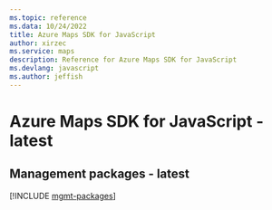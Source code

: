 ```yaml
---
ms.topic: reference
ms.data: 10/24/2022
title: Azure Maps SDK for JavaScript
author: xirzec
ms.service: maps
description: Reference for Azure Maps SDK for JavaScript
ms.devlang: javascript
ms.author: jeffish
---
```

# Azure Maps SDK for JavaScript - latest

## Management packages - latest
[!INCLUDE [mgmt-packages](maps-mgmt-index.md)]